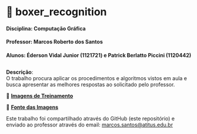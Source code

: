 
# 🐶 boxer_recognition 

#### Disciplina: Computação Gráfica

#### Professor: Marcos Roberto dos Santos

#### Alunos: Éderson Vidal Junior (1121721) e Patrick Berlatto Piccini (1120442)

##

**Descrição**:  
O trabalho procura aplicar os procedimentos e algoritmos vistos em aula e busca apresentar as melhores respostas ao solicitado pelo professor.

🔗 [**Imagens de Treinamento**](https://drive.google.com/file/d/1kMds0ERIxYWKHgdDU35nD8YVYSfRzln9/view)

🔗 [**Fonte das Imagens**](https://images.cv/dataset/boxer-image-classification-dataset)

Este trabalho foi compartilhado através do GitHub (este repositório) e enviado ao professor através do email:  [marcos.santos@atitus.edu.br](mailto:marcos.santos@atitus.edu.br)
